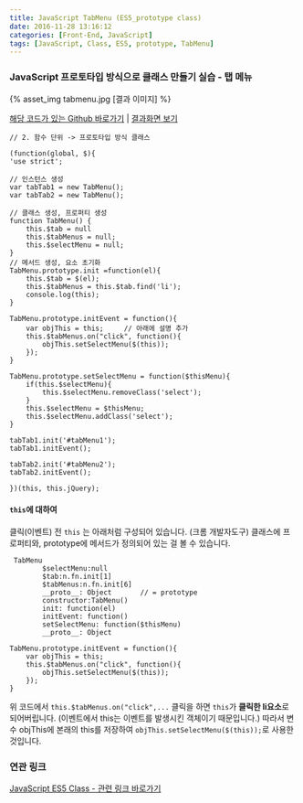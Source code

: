 ```yaml
---
title: JavaScript TabMenu (ES5_prototype class)
date: 2016-11-28 13:16:12
categories: [Front-End, JavaScript]
tags: [JavaScript, Class, ES5, prototype, TabMenu]
---
```


### JavaScript 프로토타입 방식으로 클래스 만들기 실습 - 탭 메뉴
{% asset_img tabmenu.jpg [결과 이미지] %}

[해당 코드가 있는 Github 바로가기](https://github.com/sharryhong/FDS/blob/master/day06_css/css/file-format-icons03.css) | [결과화면 보기](https://sharryhong.github.io/TIL/javaScript/02_class/tabmenu.html)

```
// 2. 함수 단위 -> 프로토타입 방식 클래스 

(function(global, $){
'use strict';

// 인스턴스 생성 	
var tabTab1 = new TabMenu();
var tabTab2 = new TabMenu();

// 클래스 생성, 프로퍼티 생성 
function TabMenu() {
	this.$tab = null
	this.$tabMenus = null;
	this.$selectMenu = null;
}
// 메서드 생성, 요소 초기화  
TabMenu.prototype.init =function(el){
	this.$tab = $(el);
	this.$tabMenus = this.$tab.find('li');
	console.log(this);
}

TabMenu.prototype.initEvent = function(){
	var objThis = this;		// 아래에 설명 추가 
	this.$tabMenus.on("click", function(){
		objThis.setSelectMenu($(this));
	});
}

TabMenu.prototype.setSelectMenu = function($thisMenu){
	if(this.$selectMenu){
		this.$selectMenu.removeClass('select');
	}
	this.$selectMenu = $thisMenu;
	this.$selectMenu.addClass('select');
}

tabTab1.init('#tabMenu1');
tabTab1.initEvent();

tabTab2.init('#tabMenu2');
tabTab2.initEvent();

})(this, this.jQuery);
```

####  `this`에 대하여 

클릭(이벤트) 전 `this` 는 아래처럼 구성되어 있습니다. (크롬 개발자도구)
클래스에 프로퍼티와, prototype에 메서드가 정의되어 있는 걸 볼 수 있습니다.

```
 TabMenu
		$selectMenu:null
		$tab:n.fn.init[1]
		$tabMenus:n.fn.init[6]
		__proto__: Object		// = prototype
		constructor:TabMenu()
		init: function(el)
		initEvent: function()
		setSelectMenu: function($thisMenu)
		__proto__: Object

```


```
TabMenu.prototype.initEvent = function(){
	var objThis = this;
	this.$tabMenus.on("click", function(){
		objThis.setSelectMenu($(this));
	});
}
```
위 코드에서  `this.$tabMenus.on("click",...` 클릭을 하면 `this`가 **클릭한 li요소**로 되어버립니다.
(이벤트에서 this는 이벤트를 발생시킨 객체이기 때문입니다.)
따라서 변수 objThis에 본래의 this를 저장하여 `objThis.setSelectMenu($(this));`로 사용한 것입니다. 

### 연관 링크
[JavaScript ES5 Class - 관련 링크 바로가기](https://sharryhong.github.io/2016/11/26/javascript-class/)